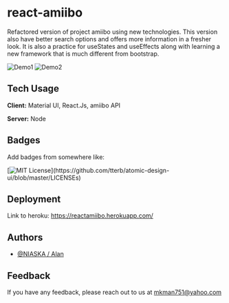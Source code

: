 # react-amiibo

Refactored version of project amiibo using new technologies. This version also have better search options and offers more information in a fresher look. It is also a practice for useStates and useEffects along with learning a new framework that is much different from bootstrap.
    
![Demo1](https://res.cloudinary.com/ddtqwizaf/image/upload/v1629836836/pic4_myf90b.png)
![Demo2](https://res.cloudinary.com/ddtqwizaf/image/upload/v1629836839/pic3_ejqblo.png)


## Tech Usage

**Client:** Material UI, React.Js, amiibo API

**Server:** Node

  
## Badges

Add badges from somewhere like: 

[![MIT License](https://img.shields.io/apm/l/atomic-design-ui.svg?)](https://github.com/tterb/atomic-design-ui/blob/master/LICENSEs)

  
## Deployment

Link to heroku: https://reactamiibo.herokuapp.com/

  
## Authors

- [@NIASKA / Alan](https://github.com/NIASKAA)

  
## Feedback

If you have any feedback, please reach out to us at mkman751@yahoo.com
